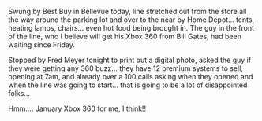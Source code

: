 Swung by Best Buy in Bellevue today, line stretched out from the store all the way around the parking lot and over to the near by Home Depot... tents, heating lamps, chairs... even hot food being brought in. The guy in the front of the line, who I believe will get his Xbox 360 from Bill Gates, had been waiting since Friday.

Stopped by Fred Meyer tonight to print out a digital photo, asked the guy if they were getting any 360 buzz... they have 12 premium systems to sell, opening at 7am, and already over a 100 calls asking when they opened and when the line was going to start... that is going to be a lot of disappointed folks...

Hmm.... January Xbox 360 for me, I think!!